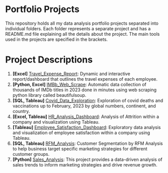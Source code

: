 # Portfolio Projects
This repository holds all my data analysis portfolio projects separated into individual folders. Each folder represents a separate project and has a README.md file explaining all the details about the project. The main tools used in the projects are specified in the brackets.

# Project Descriptions
1. **[Excel]** [Travel_Expense_Report](https://github.com/sbadrieva/PortfolioProjects/tree/main/Travel_Expense_Report): Dynamic and interactive report/dashboard that outlines the travel expenses of each employee.
2. **[Python, Excel]** [IMBb_Web_Scrape](https://github.com/sbadrieva/PortfolioProjects/tree/main/IMDb_Data_Collection_Webscrape): Automatic data collection of thousands of IMDb titles in 2023 done in minutes using web scraping python library called beautifulsoup.
3. **[SQL, Tableau]** [Covid_Data_Exploration](https://github.com/sbadrieva/PortfolioProjects/tree/main/Covid_Data_Exploration): Exploration of covid deaths and vaccinations up to February, 2023 by global numbers, continent, and country. 
4. **[Excel, Tableau]** [HR_Analysis_Dashboard](https://github.com/sbadrieva/PortfolioProjects/tree/main/HR_Analysis_Dashboard): Analysis of Attrition within a company and visualization using Tableau.
5. **[Tableau]** [Employee_Satisfaction_Dashboard](https://github.com/sbadrieva/PortfolioProjects/tree/main/Employee_Satisfaction_Dashboard
): Exploratory data analysis and visualization of employee satisfaction within a company using Tableau.
6. **[SQL, Tableau]** [RFM_Analysis](https://github.com/sbadrieva/PortfolioProjects/tree/main/Customer_RFM_Analysis): Customer Segmentation by RFM Analysis to help business target specific marketing strategies for different customer groups. 
7. **[Python]** [Sales_Analysis](https://github.com/sbadrieva/PortfolioProjects/tree/main/Sales_Analysis): This project provides a data-driven analysis of sales trends to inform marketing strategies and drive revenue growth.
